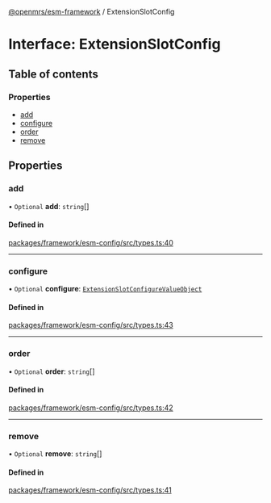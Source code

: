 [@openmrs/esm-framework](../API.md) / ExtensionSlotConfig

# Interface: ExtensionSlotConfig

## Table of contents

### Properties

- [add](ExtensionSlotConfig.md#add)
- [configure](ExtensionSlotConfig.md#configure)
- [order](ExtensionSlotConfig.md#order)
- [remove](ExtensionSlotConfig.md#remove)

## Properties

### add

• `Optional` **add**: `string`[]

#### Defined in

[packages/framework/esm-config/src/types.ts:40](https://github.com/nanfuka/openmrs-esm-core/blob/master/packages/framework/esm-config/src/types.ts#L40)

___

### configure

• `Optional` **configure**: [`ExtensionSlotConfigureValueObject`](ExtensionSlotConfigureValueObject.md)

#### Defined in

[packages/framework/esm-config/src/types.ts:43](https://github.com/nanfuka/openmrs-esm-core/blob/master/packages/framework/esm-config/src/types.ts#L43)

___

### order

• `Optional` **order**: `string`[]

#### Defined in

[packages/framework/esm-config/src/types.ts:42](https://github.com/nanfuka/openmrs-esm-core/blob/master/packages/framework/esm-config/src/types.ts#L42)

___

### remove

• `Optional` **remove**: `string`[]

#### Defined in

[packages/framework/esm-config/src/types.ts:41](https://github.com/nanfuka/openmrs-esm-core/blob/master/packages/framework/esm-config/src/types.ts#L41)

